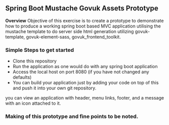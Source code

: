 ## Spring Boot  Mustache Govuk Assets Prototype

**Overview**
	Objective of this exercise is to create a prototype to demonstrate how to produce a working spring boot based MVC application utilising
	the mustache template to do server side html generation utilizing govuk-template, govuk-element-sass, govuk_frontend_toolkit.


### Simple Steps to get started

- Clone this repository
- Run the application as one would do with any spring boot application
- Access the local host on port 8080 (if you have not changed any defaults)
- You can build your application just by adding your code on top of this and push it into your own git repository.

you can view an application with header, menu links, footer, and a message with an icon attached to it.


### Making of this prototype and fine points to be noted.

